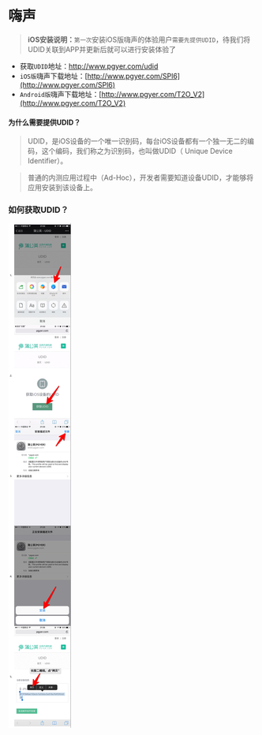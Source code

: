 # 嗨声

> **iOS安装说明：**`第一次`安装iOS版嗨声的体验用户`需要先提供UDID`，待我们将UDID关联到APP并更新后就可以进行安装体验了

- 获取`UDID`地址：http://www.pgyer.com/udid
- `iOS版`嗨声下载地址：[http://www.pgyer.com/SPl6](http://www.pgyer.com/SPl6)
- `Android版`嗨声下载地址：[http://www.pgyer.com/T2O_V2](http://www.pgyer.com/T2O_V2)

#### 为什么需要提供UDID？
> UDID，是iOS设备的一个唯一识别码，每台iOS设备都有一个独一无二的编码，这个编码，我们称之为识别码，也叫做UDID（ Unique Device Identifier）。



> 普通的内测应用过程中（Ad-Hoc），开发者需要知道设备UDID，才能够将应用安装到该设备上。

### 如何获取UDID？ 

![获取UDID说明](..\img\get_udid.png)